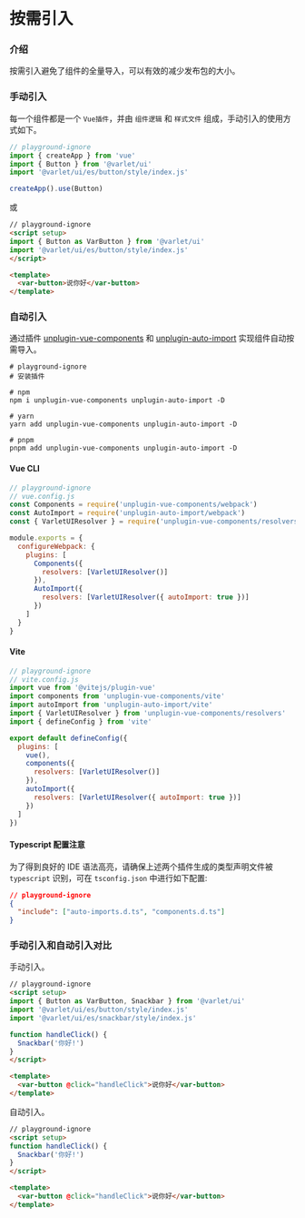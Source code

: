 # 按需引入

### 介绍

按需引入避免了组件的全量导入，可以有效的减少发布包的大小。

### 手动引入

每一个组件都是一个 `Vue插件`，并由 `组件逻辑` 和 `样式文件` 组成，手动引入的使用方式如下。

```js
// playground-ignore
import { createApp } from 'vue'
import { Button } from '@varlet/ui'
import '@varlet/ui/es/button/style/index.js'

createApp().use(Button)
```

或

```html
// playground-ignore
<script setup>
import { Button as VarButton } from '@varlet/ui'
import '@varlet/ui/es/button/style/index.js'
</script>

<template>
  <var-button>说你好</var-button>
</template>
```

### 自动引入

通过插件
[unplugin-vue-components](https://github.com/antfu/unplugin-vue-components) 和 
[unplugin-auto-import](https://github.com/antfu/unplugin-auto-import)
实现组件自动按需导入。

```shell
# playground-ignore
# 安装插件

# npm
npm i unplugin-vue-components unplugin-auto-import -D

# yarn
yarn add unplugin-vue-components unplugin-auto-import -D

# pnpm
pnpm add unplugin-vue-components unplugin-auto-import -D
```

#### Vue CLI
```js
// playground-ignore
// vue.config.js
const Components = require('unplugin-vue-components/webpack')
const AutoImport = require('unplugin-auto-import/webpack')
const { VarletUIResolver } = require('unplugin-vue-components/resolvers')

module.exports = {
  configureWebpack: {
    plugins: [
      Components({
        resolvers: [VarletUIResolver()]
      }),
      AutoImport({
        resolvers: [VarletUIResolver({ autoImport: true })]
      })
    ]
  }
}
```

#### Vite

```js
// playground-ignore
// vite.config.js
import vue from '@vitejs/plugin-vue'
import components from 'unplugin-vue-components/vite'
import autoImport from 'unplugin-auto-import/vite'
import { VarletUIResolver } from 'unplugin-vue-components/resolvers'
import { defineConfig } from 'vite'

export default defineConfig({
  plugins: [
    vue(),
    components({
      resolvers: [VarletUIResolver()]
    }),
    autoImport({
      resolvers: [VarletUIResolver({ autoImport: true })]
    })
  ]
})
```

#### Typescript 配置注意

为了得到良好的 IDE 语法高亮，请确保上述两个插件生成的类型声明文件被 `typescript` 识别，可在 `tsconfig.json` 中进行如下配置:

```json
// playground-ignore
{
  "include": ["auto-imports.d.ts", "components.d.ts"]
}
```

### 手动引入和自动引入对比

手动引入。

```html
// playground-ignore
<script setup>
import { Button as VarButton, Snackbar } from '@varlet/ui'
import '@varlet/ui/es/button/style/index.js'
import '@varlet/ui/es/snackbar/style/index.js'

function handleClick() {
  Snackbar('你好!')
}
</script>

<template>
  <var-button @click="handleClick">说你好</var-button>
</template>
```

自动引入。

```html
// playground-ignore
<script setup>
function handleClick() {
  Snackbar('你好!')
}
</script>

<template>
  <var-button @click="handleClick">说你好</var-button>
</template>
```